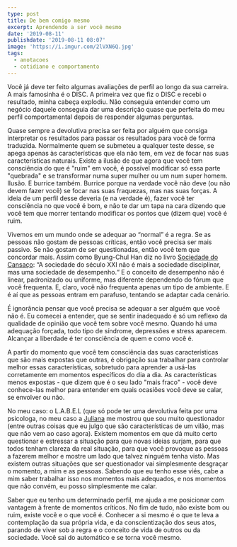 ```yaml
---
type: post
title: De bem comigo mesmo
excerpt: Aprendendo a ser você mesmo
date: '2019-08-11'
publishdate: '2019-08-11 08:07'
image: 'https://i.imgur.com/2lVXN6Q.jpg'
tags:
  - anotacoes
  - cotidiano e comportamento
---
```

Você já deve ter feito algumas avaliações de perfil ao longo da sua carreira. A mais famosinha é o DISC. A primeira vez que fiz o DISC e recebi o resultado, minha cabeça explodiu. Não conseguia entender como um negócio daquele conseguia dar uma descrição quase que perfeita do meu perfil comportamental depois de responder algumas perguntas.

Quase sempre a devolutiva precisa ser feita por alguém que consiga interpretar os resultados para passar os resultados para você de forma traduzida. Normalmente quem se submeteu a qualquer teste desse, se apega apenas às características que ela não tem, em vez de focar nas suas características naturais. Existe a ilusão de que agora que você tem consciência do que é "ruim" em você, é possível modificar só essa parte "quebrada" e se transformar numa super mulher ou um num super homem. Ilusão. E burrice também. Burrice porque na verdade você não deve (ou não devem fazer você) se focar nas suas fraquezas, mas nas suas forças. A ideia de um perfil desse deveria (e na verdade é), fazer você ter consciência no que você é bom, e não te dar um tapa na cara dizendo que você tem que morrer tentando modificar os pontos que (dizem que) você é ruim.

Vivemos em um mundo onde se adequar ao “normal” é a regra. Se as pessoas não gostam de pessoas críticas, então você precisa ser mais passivo. Se não gostam de ser questionadas, então você tem que concordar mais. Assim como Byung-Chul Han diz no livro [Sociedade do Cansaço](https://amzn.to/2YVvwSp): “A sociedade do século XXI não é mais a sociedade disciplinar, mas uma sociedade de desempenho.“ E o conceito de desempenho não é linear, padronizado ou uniforme, mas diferente dependendo do fórum que você frequenta. E, claro, você não frequenta apenas um tipo de ambiente. E é aí que as pessoas entram em parafuso, tentando se adaptar cada cenário. 

É ignorância pensar que você precisa se adequar a ser alguém que você não é. Eu comecei a entender, que se sentir inadequado é só um reflexo da qualidade de opinião que você tem sobre você mesmo. Quando há uma adequação forçada, todo tipo de síndrome, depressões e stress aparecem. Alcançar a liberdade é ter consciência de quem e como você é.

A partir do momento que você tem consciência das suas características que são mais expostas que outras, é obrigação sua trabalhar para controlar melhor essas características,  sobretudo para aprender a usá-las corretamente em momentos específicos do dia a dia. As características menos expostas - que dizem que é o seu lado "mais fraco" - você deve conhece-las melhor para entender em quais ocasiões você deve se calar, se envolver ou não. 

No meu caso: o L.A.B.E.L (que só pode ter uma devolutiva feita por uma psicologa, no meu caso a [Juliana](https://www.linkedin.com/in/julianarissardi/) me mostrou que sou muito questionador (entre outras coisas que eu julgo que são características de um vilão, mas que não vem ao caso agora). Existem momentos em que dá muito certo questionar e estressar a situação para que novas ideias surjam, para que todos tenham clareza da real situação, para que você provoque as pessoas a fazerem melhor e mostre um lado que talvez ninguém tenha visto. Mas existem outras situações que ser questionador vai simplesmente desgraçar o momento, a mim e as pessoas. Sabendo que eu tenho esse viés, cabe a mim saber trabalhar isso nos momentos mais adequados, e nos momentos que não convém, eu posso simplesmente me calar.

Saber que eu tenho um determinado perfil, me ajuda a me posicionar com vantagem à frente de momentos críticos. No fim de tudo, não existe bom ou ruim, existe você e o que você é. Conhecer a si mesmo é o que te leva a contemplação da sua própria vida, e da conscientização dos seus atos, parando de viver sob a regra e o conceito de vida de outros ou da sociedade. Você sai do automático e se torna você mesmo.
